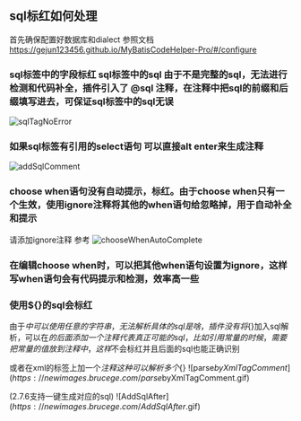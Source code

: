 ## sql标红如何处理

首先确保配置好数据库和dialect 参照文档 https://gejun123456.github.io/MyBatisCodeHelper-Pro/#/configure


### sql标签中的字段标红 sql标签中的sql 由于不是完整的sql，无法进行检测和代码补全，插件引入了 @sql 注释，在注释中把sql的前缀和后缀填写进去，可保证sql标签中的sql无误  

![sqlTagNoError](https://newimages.brucege.com/sqlTagNoError.gif)

### 如果sql标签有引用的select语句 可以直接alt enter来生成注释  

![addSqlComment](https://newimages.brucege.com/addSqlComment.gif)

### choose when语句没有自动提示，标红。由于choose when只有一个生效，使用ignore注释将其他的when语句给忽略掉，用于自动补全和提示  

请添加ignore注释 参考
![chooseWhenAutoComplete](https://newimages.brucege.com/chooseWhenAutoComplete.gif)

### 在编辑choose when时，可以把其他when语句设置为ignore，这样写when语句会有代码提示和检测，效率高一些


### 使用${}的sql会标红

由于$中可以使用任意的字符串，无法解析具体的sql是啥，插件没有将${}加入sql解析，可以在${}的后面添加一个注释代表真正可能的sql，比如引用常量的时候，需要把常量的值放到注释中
，这样$不会标红并且后面的sql也能正确识别

或者在xml的标签上加一个$注释 这种可以解析多个${}
![parse$byXmlTagComment](https://newimages.brucege.com/parse$byXmlTagComment.gif)

(2.7.6支持一键生成对应的sql)
![AddSqlAfter$](https://newimages.brucege.com/AddSqlAfter$.gif)
